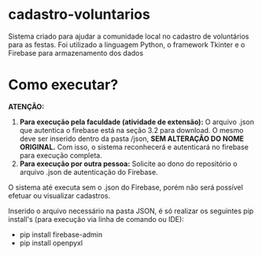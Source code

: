# cadastro-voluntarios
Sistema criado para ajudar a comunidade local no cadastro de voluntários para as festas.
Foi utilizado a linguagem Python, o framework Tkinter e o Firebase para armazenamento dos dados

# Como executar?
**ATENÇÃO:** 
 1. **Para execução pela faculdade (atividade de extensão):** O arquivo .json que autentica o firebase está na seção 3.2 para download. O mesmo deve ser inserido dentro da pasta /json, **SEM ALTERAÇÃO DO NOME ORIGINAL.** Com isso, o sistema reconhecerá e autenticará no firebase para execução completa.
 2. **Para execução por outra pessoa:** Solicite ao dono do repositório o arquivo .json de autenticação do Firebase.
 
O sistema até executa sem o .json do Firebase, porém não será possível efetuar ou visualizar cadastros.

Inserido o arquivo necessário na pasta JSON, é só realizar os seguintes pip install's (para execução via linha de comando ou IDE):

 - pip install firebase-admin 
 - pip install openpyxl